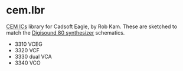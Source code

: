 # cem.lbr
[CEM ICs](http://www.sdiy.info/w/Curtis_Electromusic_Specialties) library for Cadsoft Eagle, by Rob Kam. These are sketched to match the [Digisound 80 synthesizer](http://www.digisound80.co.uk/digisound/modules/modules.htm) schematics.
* 3310 VCEG
* 3320 VCF
* 3330 dual VCA 
* 3340 VCO

